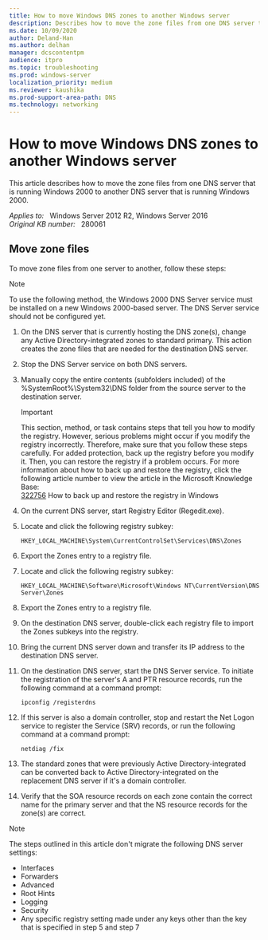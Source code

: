 ```yaml
---
title: How to move Windows DNS zones to another Windows server
description: Describes how to move the zone files from one DNS server that is running Windows 2000 to another DNS server that is running Windows 2000.
ms.date: 10/09/2020
author: Deland-Han
ms.author: delhan
manager: dcscontentpm
audience: itpro
ms.topic: troubleshooting
ms.prod: windows-server
localization_priority: medium
ms.reviewer: kaushika
ms.prod-support-area-path: DNS
ms.technology: networking
---
```

# How to move Windows DNS zones to another Windows server  

This article describes how to move the zone files from one DNS server that is running Windows 2000 to another DNS server that is running Windows 2000.

_Applies to:_ &nbsp; Windows Server 2012 R2, Windows Server 2016  
_Original KB number:_ &nbsp; 280061

## Move zone files

To move zone files from one server to another, follow these steps:

> [!NOTE]
> To use the following method, the Windows 2000 DNS Server service must be installed on a new Windows 2000-based server. The DNS Server service should not be configured yet.

1. On the DNS server that is currently hosting the DNS zone(s), change any Active Directory-integrated zones to standard primary. This action creates the zone files that are needed for the destination DNS server.
2. Stop the DNS Server service on both DNS servers.
3. Manually copy the entire contents (subfolders included) of the %SystemRoot%\System32\DNS folder from the source server to the destination server.
    > [!IMPORTANT]
    > This section, method, or task contains steps that tell you how to modify the registry. However, serious problems might occur if you modify the registry incorrectly. Therefore, make sure that you follow these steps carefully. For added protection, back up the registry before you modify it. Then, you can restore the registry if a problem occurs. For more information about how to back up and restore the registry, click the following article number to view the article in the Microsoft Knowledge Base:  
    [322756](https://support.microsoft.com/help/322756) How to back up and restore the registry in Windows  
4. On the current DNS server, start Registry Editor (Regedit.exe).
5. Locate and click the following registry subkey:

    `HKEY_LOCAL_MACHINE\System\CurrentControlSet\Services\DNS\Zones`
6. Export the Zones entry to a registry file.
7. Locate and click the following registry subkey:

    `HKEY_LOCAL_MACHINE\Software\Microsoft\Windows NT\CurrentVersion\DNS Server\Zones`
8. Export the Zones entry to a registry file.
9. On the destination DNS server, double-click each registry file to import the Zones subkeys into the registry.
10. Bring the current DNS server down and transfer its IP address to the destination DNS server.
11. On the destination DNS server, start the DNS Server service. To initiate the registration of the server's A and PTR resource records, run the following command at a command prompt:

    ```console
    ipconfig /registerdns
    ```

12. If this server is also a domain controller, stop and restart the Net Logon service to register the Service (SRV) records, or run the following command at a command prompt:

    ```console
    netdiag /fix
    ```

13. The standard zones that were previously Active Directory-integrated can be converted back to Active Directory-integrated on the replacement DNS server if it's a domain controller.
14. Verify that the SOA resource records on each zone contain the correct name for the primary server and that the NS resource records for the zone(s) are correct.

> [!NOTE]
> The steps outlined in this article don't migrate the following DNS server settings:
>
> - Interfaces
> - Forwarders
> - Advanced
> - Root Hints
> - Logging
> - Security
> - Any specific registry setting made under any keys other than the key that is specified in step 5 and step 7
